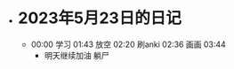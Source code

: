 - # 2023年5月23日的日记
	- 00:00
	  学习
	  01:43
	  放空
	  02:20
	  刷anki
	  02:36
	  画画
	  03:44
	  * 明天继续加油
	  躺尸